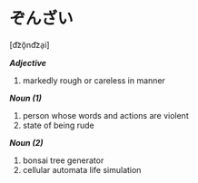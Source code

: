 # ぞんざい

[d͡zõ̞nd͡za̠i]

**_Adjective_**

1. markedly rough or careless in manner

**_Noun (1)_**

1. person whose words and actions are violent
2. state of being rude

**_Noun (2)_**

1. bonsai tree generator
2. cellular automata life simulation
